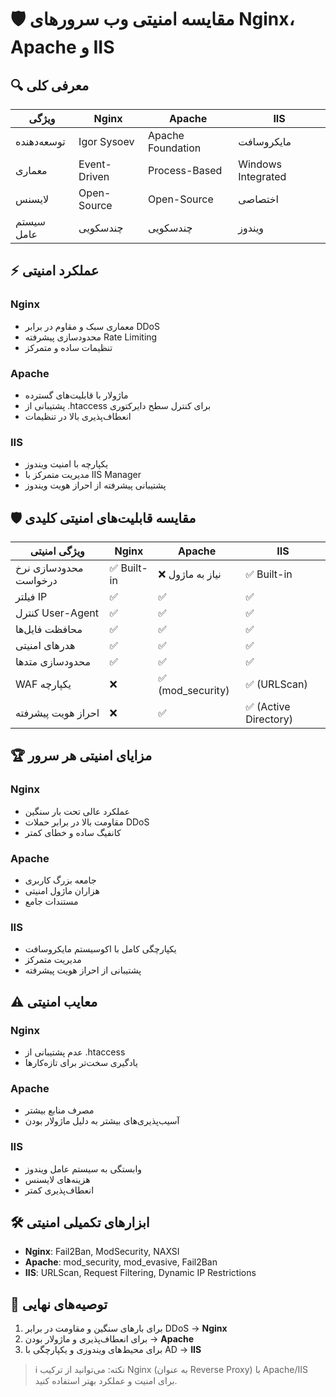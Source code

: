 # 🛡 مقایسه امنیتی وب سرورهای Nginx، Apache و IIS

## 🔍 معرفی کلی
| ویژگی | Nginx | Apache | IIS |
|--------|-------|--------|-----|
| توسعه‌دهنده | Igor Sysoev | Apache Foundation | مایکروسافت |
| معماری | Event-Driven | Process-Based | Windows Integrated |
| لایسنس | Open-Source | Open-Source | اختصاصی |
| سیستم عامل | چندسکویی | چندسکویی | ویندوز |

## ⚡ عملکرد امنیتی
### **Nginx**
- معماری سبک و مقاوم در برابر DDoS
- محدودسازی پیشرفته Rate Limiting
- تنظیمات ساده و متمرکز

### **Apache**
- ماژولار با قابلیت‌های گسترده
- پشتیبانی از .htaccess برای کنترل سطح دایرکتوری
- انعطاف‌پذیری بالا در تنظیمات

### **IIS**
- یکپارچه با امنیت ویندوز
- مدیریت متمرکز با IIS Manager
- پشتیبانی پیشرفته از احراز هویت ویندوز

## 🛡️ مقایسه قابلیت‌های امنیتی کلیدی
| ویژگی امنیتی | Nginx | Apache | IIS |
|--------------|-------|--------|-----|
| محدودسازی نرخ درخواست | ✅ Built-in | ❌ نیاز به ماژول | ✅ Built-in |
| فیلتر IP | ✅ | ✅ | ✅ |
| کنترل User-Agent | ✅ | ✅ | ✅ |
| محافظت فایل‌ها | ✅ | ✅ | ✅ |
| هدرهای امنیتی | ✅ | ✅ | ✅ |
| محدودسازی متدها | ✅ | ✅ | ✅ |
| WAF یکپارچه | ❌ | ✅ (mod_security) | ✅ (URLScan) |
| احراز هویت پیشرفته | ❌ | ✅ | ✅ (Active Directory) |

## 🏆 مزایای امنیتی هر سرور
### **Nginx**
- عملکرد عالی تحت بار سنگین
- مقاومت بالا در برابر حملات DDoS
- کانفیگ ساده و خطای کمتر

### **Apache**
- جامعه بزرگ کاربری
- هزاران ماژول امنیتی
- مستندات جامع

### **IIS**
- یکپارچگی کامل با اکوسیستم مایکروسافت
- مدیریت متمرکز
- پشتیبانی از احراز هویت پیشرفته

## ⚠️ معایب امنیتی
### **Nginx**
- عدم پشتیبانی از .htaccess
- یادگیری سخت‌تر برای تازه‌کارها

### **Apache**
- مصرف منابع بیشتر
- آسیب‌پذیری‌های بیشتر به دلیل ماژولار بودن

### **IIS**
- وابستگی به سیستم عامل ویندوز
- هزینه‌های لایسنس
- انعطاف‌پذیری کمتر

## 🛠️ ابزارهای تکمیلی امنیتی
- **Nginx**: Fail2Ban, ModSecurity, NAXSI
- **Apache**: mod_security, mod_evasive, Fail2Ban
- **IIS**: URLScan, Request Filtering, Dynamic IP Restrictions

## 📌 توصیه‌های نهایی
1. برای بارهای سنگین و مقاومت در برابر DDoS → **Nginx**
2. برای انعطاف‌پذیری و ماژولار بودن → **Apache**
3. برای محیط‌های ویندوزی و یکپارچگی با AD → **IIS**

> ℹ️ نکته: می‌توانید از ترکیب Nginx (به عنوان Reverse Proxy) با Apache/IIS برای امنیت و عملکرد بهتر استفاده کنید.